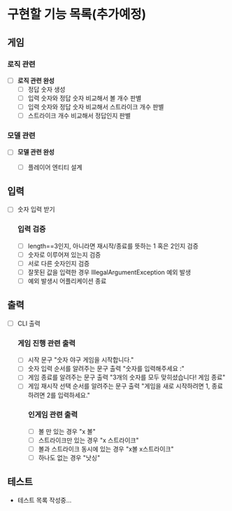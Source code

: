 # 구현할 기능 목록(추가예정)

## 게임
###  로직 관련
- [ ] **로직 관련 완성**
  - [ ] 정답 숫자 생성
  - [ ] 입력 숫자와 정답 숫자 비교해서 볼 개수 판별
  - [ ] 입력 숫자와 정답 숫자 비교해서 스트라이크 개수 판별
  - [ ] 스트라이크 개수 비교해서 정답인지 판별
### 모델 관련
- [ ] **모델 관련 완성**
  - [ ] 플레이어 엔티티 설계




## 입력
 - [ ] 숫자 입력 받기
   ### 입력 검증
   - [ ] length==3인지, 아니라면 재시작/종료를 뜻하는 1 혹은 2인지 검증
   - [ ] 숫자로 이루어져 있는지 검증
   - [ ] 서로 다른 숫자인지 검증
   - [ ] 잘못된 값을 입력한 경우 IllegalArgumentException 예외 발생
   - [ ] 예외 발생시 어플리케이션 종료
 
## 출력
- [ ] CLI 출력
    ###  게임 진행 관련 출력
  - [ ] 시작 문구  "숫자 야구 게임을 시작합니다."
  - [ ] 숫자 입력 순서를 알려주는 문구 출력 "숫자를 입력해주세요 :"
  - [ ] 게임 종료를 알려주는 문구 출력 "3개의 숫자를 모두 맞히셨습니다! 게임 종료"
  - [ ] 게임 재시작 선택 순서를 알려주는 문구 출력 "게임을 새로 시작하려면 1, 종료하려면 2를 입력하세요."
    ### 인게임 관련 출력
    -  [ ] 볼 만 있는 경우 "x 볼"
    -  [ ] 스트라이크만 있는 경우 "x 스트라이크"
    -  [ ] 볼과 스트라이크 동시에 있는 경우 "x볼 x스트라이크"
    -  [ ] 하나도 없는 경우 "낫싱"

## 테스트
- 테스트 목록 작성중...